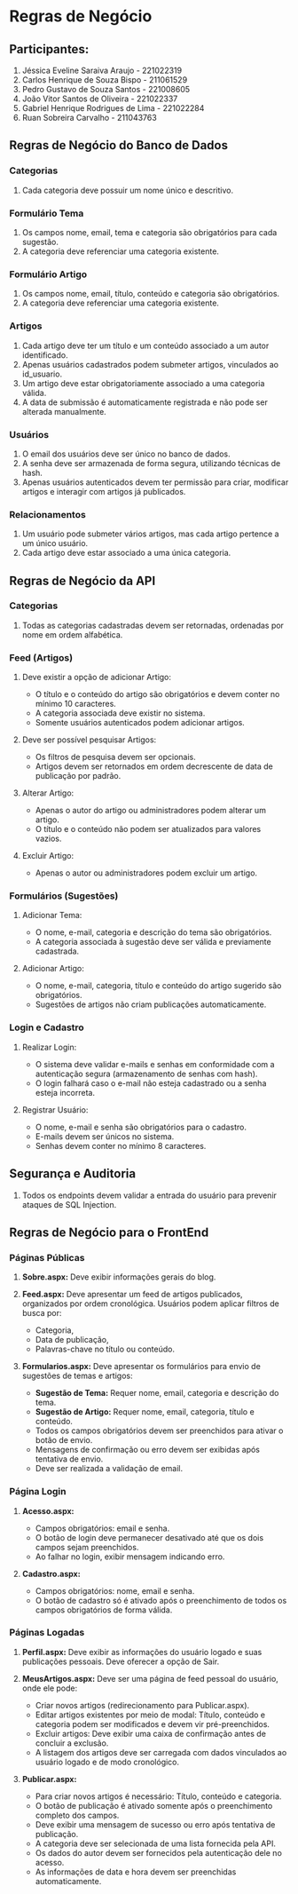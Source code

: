 # Regras de Negócio

## Participantes:
1. Jéssica Eveline Saraiva Araujo - 221022319
2. Carlos Henrique de Souza Bispo - 211061529
3. Pedro Gustavo de Souza Santos - 221008605
4. João Vitor Santos de Oliveira - 221022337
5. Gabriel Henrique Rodrigues de Lima - 221022284
6. Ruan Sobreira Carvalho - 211043763

## Regras de Negócio do Banco de Dados

### Categorias
1. Cada categoria deve possuir um nome único e descritivo.

### Formulário Tema
1. Os campos nome, email, tema e categoria são obrigatórios para cada sugestão.
2. A categoria deve referenciar uma categoria existente.

### Formulário Artigo
1. Os campos nome, email, título, conteúdo e categoria são obrigatórios.
2. A categoria deve referenciar uma categoria existente.

### Artigos
1. Cada artigo deve ter um título e um conteúdo associado a um autor identificado.
2. Apenas usuários cadastrados podem submeter artigos, vinculados ao id_usuario.
3. Um artigo deve estar obrigatoriamente associado a uma categoria válida.
4. A data de submissão é automaticamente registrada e não pode ser alterada manualmente.

### Usuários
1. O email dos usuários deve ser único no banco de dados.
2. A senha deve ser armazenada de forma segura, utilizando técnicas de hash.
3. Apenas usuários autenticados devem ter permissão para criar, modificar artigos e interagir com artigos já publicados.

### Relacionamentos
1. Um usuário pode submeter vários artigos, mas cada artigo pertence a um único usuário.
2. Cada artigo deve estar associado a uma única categoria.

## Regras de Negócio da API

### Categorias
1. Todas as categorias cadastradas devem ser retornadas, ordenadas por nome em ordem alfabética.

### Feed (Artigos)
1. Deve existir a opção de adicionar Artigo:
   - O título e o conteúdo do artigo são obrigatórios e devem conter no mínimo 10 caracteres.
   - A categoria associada deve existir no sistema.
   - Somente usuários autenticados podem adicionar artigos.

2. Deve ser possível pesquisar Artigos:
   - Os filtros de pesquisa devem ser opcionais.
   - Artigos devem ser retornados em ordem decrescente de data de publicação por padrão.

3. Alterar Artigo:
   - Apenas o autor do artigo ou administradores podem alterar um artigo.
   - O título e o conteúdo não podem ser atualizados para valores vazios.

4. Excluir Artigo:
   - Apenas o autor ou administradores podem excluir um artigo.

### Formulários (Sugestões)
1. Adicionar Tema:
   - O nome, e-mail, categoria e descrição do tema são obrigatórios.
   - A categoria associada à sugestão deve ser válida e previamente cadastrada.

2. Adicionar Artigo:
   - O nome, e-mail, categoria, título e conteúdo do artigo sugerido são obrigatórios.
   - Sugestões de artigos não criam publicações automaticamente.

### Login e Cadastro
1. Realizar Login:
   - O sistema deve validar e-mails e senhas em conformidade com a autenticação segura (armazenamento de senhas com hash).
   - O login falhará caso o e-mail não esteja cadastrado ou a senha esteja incorreta.

2. Registrar Usuário:
   - O nome, e-mail e senha são obrigatórios para o cadastro.
   - E-mails devem ser únicos no sistema.
   - Senhas devem conter no mínimo 8 caracteres.

## Segurança e Auditoria
1. Todos os endpoints devem validar a entrada do usuário para prevenir ataques de SQL Injection.

## Regras de Negócio para o FrontEnd

### Páginas Públicas
1. **Sobre.aspx:** Deve exibir informações gerais do blog.
2. **Feed.aspx:** Deve apresentar um feed de artigos publicados, organizados por ordem cronológica. Usuários podem aplicar filtros de busca por:
   - Categoria,
   - Data de publicação,
   - Palavras-chave no título ou conteúdo.

3. **Formularios.aspx:** Deve apresentar os formulários para envio de sugestões de temas e artigos:
   - **Sugestão de Tema:** Requer nome, email, categoria e descrição do tema.
   - **Sugestão de Artigo:** Requer nome, email, categoria, título e conteúdo.
   - Todos os campos obrigatórios devem ser preenchidos para ativar o botão de envio.
   - Mensagens de confirmação ou erro devem ser exibidas após tentativa de envio.
   - Deve ser realizada a validação de email.

### Página Login
1. **Acesso.aspx:**
   - Campos obrigatórios: email e senha.
   - O botão de login deve permanecer desativado até que os dois campos sejam preenchidos.
   - Ao falhar no login, exibir mensagem indicando erro.

2. **Cadastro.aspx:**
   - Campos obrigatórios: nome, email e senha.
   - O botão de cadastro só é ativado após o preenchimento de todos os campos obrigatórios de forma válida.

### Páginas Logadas
1. **Perfil.aspx:** Deve exibir as informações do usuário logado e suas publicações pessoais. Deve oferecer a opção de Sair.
2. **MeusArtigos.aspx:** Deve ser uma página de feed pessoal do usuário, onde ele pode:
   - Criar novos artigos (redirecionamento para Publicar.aspx).
   - Editar artigos existentes por meio de modal: Título, conteúdo e categoria podem ser modificados e devem vir pré-preenchidos.
   - Excluir artigos: Deve exibir uma caixa de confirmação antes de concluir a exclusão.
   - A listagem dos artigos deve ser carregada com dados vinculados ao usuário logado e de modo cronológico.

3. **Publicar.aspx:**
   - Para criar novos artigos é necessário: Título, conteúdo e categoria.
   - O botão de publicação é ativado somente após o preenchimento completo dos campos.
   - Deve exibir uma mensagem de sucesso ou erro após tentativa de publicação.
   - A categoria deve ser selecionada de uma lista fornecida pela API.
   - Os dados do autor devem ser fornecidos pela autenticação dele no acesso.
   - As informações de data e hora devem ser preenchidas automaticamente.

